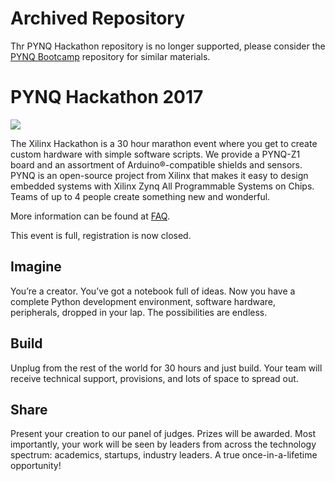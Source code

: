 # Archived Repository
Thr PYNQ Hackathon repository is no longer supported, please consider the [PYNQ Bootcamp](https://github.com/Xilinx/PYNQ_Bootcamp) repository for similar materials.


# PYNQ Hackathon 2017

![](./logo.JPG)

The Xilinx Hackathon is a 30 hour marathon event where you get to create 
custom hardware with simple software scripts. We provide a PYNQ-Z1 board and 
an assortment of Arduino®-compatible shields and sensors. PYNQ is an 
open-source project from Xilinx that makes it easy to design embedded systems 
with Xilinx Zynq All Programmable Systems on Chips. Teams of up to 4 people 
create something new and wonderful.

More information can be found at [FAQ](https://www.xilinx.com/content/dam/xilinx/imgs/events/hackathon/hackathon-faq.pdf).

This event is full, registration is now closed.

## Imagine

You’re a creator. You’ve got a notebook full of ideas. Now you have a complete 
Python development environment, software hardware, peripherals, dropped in 
your lap. The possibilities are endless.

## Build

Unplug from the rest of the world for 30 hours and just build. Your team 
will receive technical support, provisions, and lots of space to spread out.

## Share

Present your creation to our panel of judges. Prizes will be awarded. Most 
importantly, your work will be seen by leaders from across the technology 
spectrum: academics, startups, industry leaders. A true once-in-a-lifetime 
opportunity!
